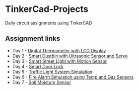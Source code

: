 # TinkerCad-Projects
Daily circuit assignments using TinkerCAD

## Assignment links

- Day 1 - [Digital Thermometer with LCD Display](https://www.tinkercad.com/things/432r0lbTamB-digital-thermometer-with-lcd-display)
- Day 2 - [Smart Dustbin with Ultrasonic Sensor and Servo](https://www.tinkercad.com/things/4VRxl03SwyM-smart-dustbin-with-ultrasonic-sensor-and-servo)
- Day 3 - [Smart Street Light with Motion Sensor](https://www.tinkercad.com/things/2MGrL9PPHD6-smart-street-light-with-motion-sensor)
- Day 4 - [Smart Door Lock](https://www.tinkercad.com/things/2NMB3SHyeeF-smart-door-lock)
- Day 5 - [Traffic Light System Simulation](https://www.tinkercad.com/things/iazrWSzyrUF-traffic-light-system-simulation-)
- Day 6 - [Fire Alarm Simulation using Temp and Gas Sensors](https://www.tinkercad.com/things/7nzcweylh7h-fire-alarm-system)
- Day 7 - [Soil Moisture Sensor](https://www.tinkercad.com/things/eFH5IeJGUXf-soil-moisture-monitor-)
